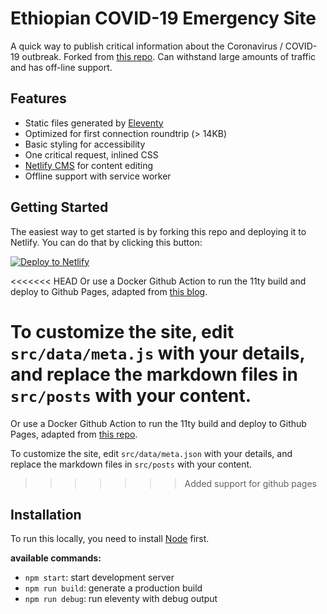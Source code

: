 # Ethiopian COVID-19 Emergency Site

A quick way to publish critical information about the Coronavirus / COVID-19 outbreak. Forked from [this repo](https://github.com/maxboeck/emergency-site). Can withstand large amounts of traffic and has off-line support.

## Features

* Static files generated by [Eleventy](https://11ty.dev)
* Optimized for first connection roundtrip (> 14KB)
* Basic styling for accessibility
* One critical request, inlined CSS
* [Netlify CMS](https://www.netlifycms.org/) for content editing
* Offline support with service worker

## Getting Started

The easiest way to get started is by forking this repo and deploying it to Netlify. You can do that by clicking this button:  

[![Deploy to Netlify](https://www.netlify.com/img/deploy/button.svg)](https://app.netlify.com/start/deploy?repository=https://github.com/babraham123/emergency-site) 

<<<<<<< HEAD
Or use a Docker Github Action to run the 11ty build and deploy to Github Pages, adapted from [this blog](https://iamdanielmarino.com/posts/deploying-my-eleventy-site-to-github-pages/).

To customize the site, edit `src/data/meta.js` with your details, and replace the markdown files in `src/posts` with your content.
=======
Or use a Docker Github Action to run the 11ty build and deploy to Github Pages, adapted from [this repo](https://github.com/TartanLlama/actions-eleventy/).

To customize the site, edit `src/data/meta.json` with your details, and replace the markdown files in `src/posts` with your content.
>>>>>>> Added support for github pages

## Installation

To run this locally, you need to install [Node](https://nodejs.org/en/) first.

**available commands:**

* `npm start`: start development server
* `npm run build`: generate a production build
* `npm run debug`: run eleventy with debug output


